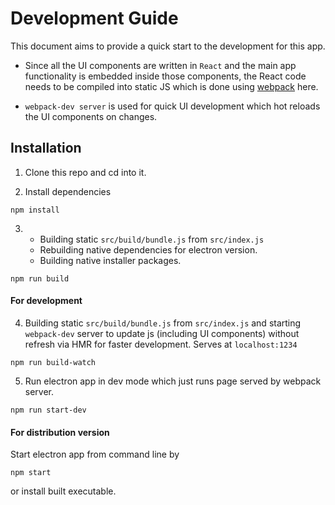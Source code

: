 # Development Guide
This document aims to provide a quick start to the development for this app.

- Since all the UI components are written in `React` and the main app functionality is embedded inside those components, the React code needs to be compiled into static JS which is done using [webpack](https://webpack.js.org/) here.

- `webpack-dev server` is used for quick UI development which hot reloads the UI components on changes.

## Installation
1. Clone this repo and cd into it.

2. Install dependencies
```
npm install
```
3. - Building static `src/build/bundle.js` from `src/index.js`
    - Rebuilding native dependencies for electron version.
    - Building native installer packages.
```
npm run build
```

#### For development
4. Building static `src/build/bundle.js` from `src/index.js` and starting `webpack-dev` server to update js (including UI components) without refresh via HMR for faster development. Serves at `localhost:1234`
```
npm run build-watch
``` 
5. Run electron app in dev mode which just runs page served by webpack server.
```
npm run start-dev
```
#### For distribution version
Start electron app from command line by 
```
npm start
```
 or install built executable.